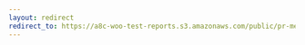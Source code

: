 ```yaml
---
layout: redirect
redirect_to: https://a8c-woo-test-reports.s3.amazonaws.com/public/pr-merge/37841/e2e/index.html
---
```

